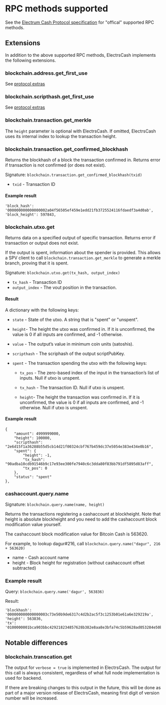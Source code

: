 # RPC methods supported

See the [Electrum Cash Protocol specification](https://bitcoincash.network/electrum/)
for "offical" supported RPC methods.

## Extensions

In addition to the above supported RPC methods, ElectrsCash implements the following extensions.

### blockchain.address.get\_first\_use

See [protocol extras](https://bitcoincash.network/electrum/protocol-methods-extra.html)

### blockchain.scripthash.get\_first\_use

See [protocol extras](https://bitcoincash.network/electrum/protocol-methods-extra.html)

### blockchain.transaction.get\_merkle

The `height` parameter is optional with ElectrsCash. If omitted, ElectrsCash
uses its internal index to lookup the transaction height.

### blockchain.transaction.get\_confirmed\_blockhash

Returns the blockhash of a block the transaction confirmed in. Returns error
if transaction is not confirmed (or does not exist).

Signature: `blockchain.transaction.get_confirmed_blockhash(txid)`

* `txid` - Transaction ID

#### Example result
```
'block_hash': '000000000000000002a04f56505ef459e1edd21fb3725524116fdaedf3a4d0ab',
'block_height': 597843,
```

### blockchain.utxo.get

Returns data on a specified output of specific transaction. Returns error
if transaction or output does not exist.

If the output is spent, information about the spender is provided. This allows
a SPV client to call `blockchain.transaction.get_merkle` to generate a merkle
branch, proving that it is spent.

Signature: `blockchain.utxo.get(tx_hash, output_index)`

* `tx_hash` - Transaction ID
* `output_index` - The vout position in the transaction.

#### Result

A dictionary with the following keys:

* `state` - State of the utxo. A string that is "spent" or "unspent".

* `height`- The height the utxo was confirmed in. If it is unconfirmed, the
   value is 0 if all inputs are confirmed, and -1 otherwise.

* `value` - The output’s value in minimum coin units (satoshis).

* `scripthash` - The scriphash of the output scriptPubKey.

* `spent` - The transaction spending the utxo with the following keys:

    * `tx_pos` - The zero-based index of the input in the transaction’s list of inputs. Null if utxo is unspent.

    * `tx_hash` - The transaction ID. Null if utxo is unspent.

    * `height`- The height the transaction was confirmed in. If it is unconfirmed, the
       value is 0 if all inputs are confirmed, and -1 otherwise. Null if utxo is unspent.

#### Example result
```
{
    "amount": 4999999000,
    "height": 100000,
    "scripthash": "2e6d15f1a36288b55d5cb14d21f00324cbf767b459dc37e5054e383e434e0b16",
    "spent": {
        "height": -1,
        "tx_hash": "90adba10cdb91546b9c17e93ee300fe7940c6c3dda80f83bb791df5895d83aff",
        "tx_pos": 0
    },
    "status": "spent"
},
```

### cashaccount.query.name

Signature: `blockchain.query.name(name, height)`

Returns the transactions registering a cashaccount at blockheight. Note that
height is absolute blockheight and you need to add the cashaccount block
modification value yourself.

The cashaccount block modification value for Bitcoin Cash is 563620.

For example, to lookup dagur#216, call `blockchain.query.name("dagur", 216 +
563620)`

* name - Cash account name
* height - Block height for registration (without cashaccount offset subtracted)

### Example result
Query: `blockchain.query.name('dagur', 563836)`

Result:
```
'blockhash': '000000000000000003c73e50b9de6317c4d2b2ac5f3c1253b01e61a6e329219a',
'height': 563836,
'tx': '0100000001bca903bbc429218234857628b382e8aa8e3bfa74c5b59628ad053284e50bf6ac010000006b4830450221009bbd0a96ef5ef33e09c4fce7fafd2add714ebe05d87a9cb6c826b863d0e99225022039d77b8bd9c8067636e64d6f1aeeeeb8b816bbc875afd04cef9eb299df83b7d64121037a291b1a7f21b03b2a5120434b7a06b61944e0edc1337c76d737d0b5fa1c871fffffffff020000000000000000226a040101010105646167757215018c092ec2cbd842e89432c7c53b54db3a958c83a575f00d00000000001976a914dfdd3e914d73fee85ad40cd71430327f0404c15488ac00000000'
```

## Notable differences

### blockchain.transcation.get

The output for `verbose = true` is implemented in ElectrsCash. The output for
this call is always consistent, regardless of what full node implementation
is used for backend.

If there are breaking changes to this output in the future, this will be done
as part of a major version release of ElectrsCash, meaning first digit of
version number will be increased.
